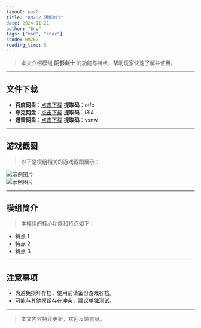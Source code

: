 ```yaml
---
layout: post
title: "BM262 阴影剑士"
date: 2024-11-21
author: "Bny"
tags: ["mod", "char"]
scode: BM262
reading_time: 5
---
```


> 本文介绍模组 **阴影剑士** 的功能与特点，帮助玩家快速了解并使用。

---





## 文件下载
- **百度网盘**：[点击下载](https://pan.baidu.com/s/1ELRhSGcL6jyfCY3UvpZ4RA?pwd=otfc)  **提取码**：otfc  
- **夸克网盘**：[点击下载](https://pan.quark.cn/s/08eca62ed64b?pwd=i3i4)  **提取码**：i3i4  
- **迅雷网盘**：[点击下载](https://pan.xunlei.com/s/VOCCbR8jiE0cMc1KBLaxyECQA1?pwd=vsnw)  **提取码**：vsnw  

---

## 游戏截图
> 以下是模组相关的游戏截图展示：

![示例图片](https://example.com/screenshot1.jpg)  
![示例图片](https://example.com/screenshot2.jpg)

---

## 模组简介
> 本模组的核心功能和特点如下：
- 特点 1
- 特点 2
- 特点 3

---

## 注意事项
- 为避免损坏存档，使用前请备份游戏存档。
- 可能与其他模组存在冲突，建议单独测试。

---

> 本文内容持续更新，欢迎反馈意见。
